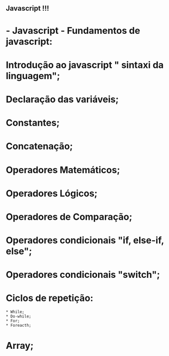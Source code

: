 ## Javascript !!!

 # - Javascript - Fundamentos de javascript:
 
 # Introdução ao javascript " sintaxi da linguagem";
 # Declaração das variáveis;
 # Constantes;
 # Concatenação;
 # Operadores Matemáticos;
 # Operadores Lógicos;
 # Operadores de Comparação;
 # Operadores condicionais "if, else-if, else";
 # Operadores condicionais "switch";
 # Ciclos de repetição:
    * While;
    * Do-while;
    * For;
    * Foreacth;
 # Array;
 
 

